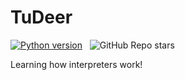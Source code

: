 # TuDeer

[![Python version](https://img.shields.io/badge/Python-3.13.5-blue?logo=python)](https://python.org)&nbsp;&nbsp;
![GitHub Repo stars](https://img.shields.io/github/stars/AlLCWGithub/tudeer)


Learning how interpreters work!

